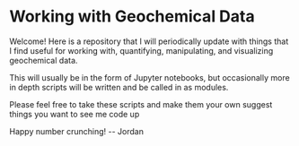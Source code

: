 # Working with Geochemical Data
Welcome! Here is a repository that I will periodically update with things that I find useful for working with, quantifying, manipulating, and visualizing geochemical data. 

This will usually be in the form of Jupyter notebooks, but occasionally more in depth scripts will be written and be called in as modules.

Please feel free to take these scripts and make them your own suggest things you want to see me code up

Happy number crunching!
-- Jordan

